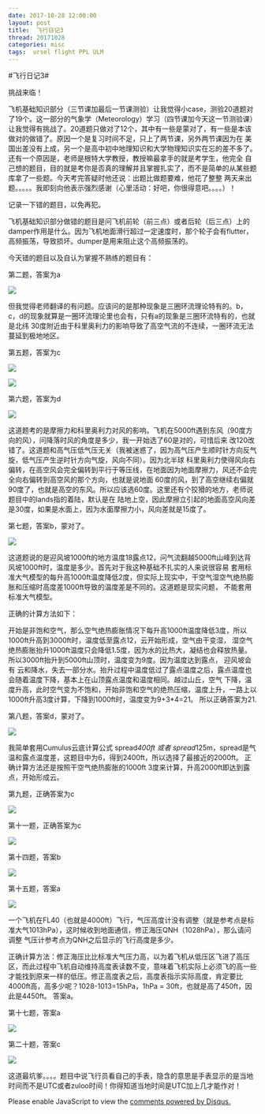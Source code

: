 ```yaml
---
date: 2017-10-28 12:00:00
layout: post
title: 	飞行日记3
thread: 20171028
categories: misc
tags:  ursel flight PPL ULM
---
```


#飞行日记3#  
  
挑战来临！

飞机基础知识部分（三节课加最后一节课测验）让我觉得小case，测验20道题对了19个。这一部分的气象学（Meteorology）学习（四节课加今天这一节测验课）
让我觉得有挑战了。20道题只做对了12个，其中有一些是蒙对了，有一些是本该做对的做错了。原因一个是复习时间不足，只上了两节课，另外两节课因为在
美国出差没有上成，另一个是高中初中地理知识和大学物理知识实在忘的差不多了。还有一个原因是，老师是根特大学教授，教授嘛最拿手的就是考学生，他完全
自己想的题目，目的就是考你是否真的理解并且掌握扎实了，而不是简单的从某些题库拿了一些题。今天考完答疑时他还说：出题比做题要难，他花了整整
两天来出题。。。。。我即刻向他表示强烈感谢（心里活动：好吧，你很得意吧。。。。）！

记录一下错的题目，以免再犯。

飞机基础知识部分做错的题目是问飞机前轮（前三点）或者后轮（后三点）上的damper作用是什么。因为飞机地面滑行超过一定速度时，那个轮子会有flutter，
高频振荡，导致损坏。dumper是用来阻止这个高频振荡的。

今天错的题目以及自认为掌握不熟练的题目有：

第二题，答案为a

![](../media/meteorology2.jpg)

但我觉得老师翻译的有问题。应该问的是那种现象是三圈环流理论特有的。b，c，d的现象就算是一圈环流理论里也会有，只有a的现象是三圈环流特有的，也就是北纬
30度附近由于科里奥利力的影响导致了高空气流的不连续，一圈环流无法蔓延到极地地区。

第五题，答案为c

![](../media/meteorology5.jpg)

![](../media/meteorology5-1.jpg)

第六题，答案为d

![](../media/meteorology6.jpg)

这道题考的是摩擦力和科里奥利力对风的影响。飞机在5000ft遇到东风（90度方向的风），问降落时风的角度是多少，我一开始选了60是对的，可惜后来
改120改错了。这道题和高气压低气压无关（我被迷惑了，因为高气压产生顺时针方向反气旋，低气压产生逆时针方向气旋，风向不同）。因为北半球
科里奥利力使得风向右偏转，在高空风会完全偏转到平行于等压线，在地面因为地面摩擦力，风还不会完全向右偏转到高空风的那个方向，也就是说地面
60度的风，到了高空继续右偏就90度了，也就是高空的东风。所以应该选60度。这里还有个狡猾的地方，老师说题目中的lands指的着陆，默认是在
陆地上空，因此摩擦立引起的地面高空风向差是30度，如果是水面上，因为水面摩擦力小，风向差就是15度了。

第七题，答案b，蒙对了。

![](../media/meteorology7.jpg)

这道题说的是迎风坡1000ft的地方温度18露点12，问气流翻越5000ft山峰到达背风坡1000ft时，温度是多少。首先对于我这种基础不扎实的人来说很容易
套用标准大气模型的每升高1000ft温度降低2度，但实际上现实中，干空气湿空气绝热膨胀和压缩时高度差1000ft导致的温度差是不同的。这道题是现实问题，
不能套用标准大气模型。

正确的计算方法如下：

开始是非饱和空气，那么空气绝热膨胀情况下每升高1000ft温度降低3度，所以1000ft升高到3000ft时，温度低至露点12，云开始形成，空气由干变湿，
湿空气绝热膨胀抬升1000ft温度只会降低1.5度，因为水的比热大，凝结也会释放热量。所以3000ft抬升到5000ft山顶时，温度变为9度。因为温度达到露点，
迎风坡会有
云和降水，失去一部分水。抬升过程中温度低过了露点温度之后，露点温度也会随着温度下降，基本上在山顶露点温度和温度相同。越过山丘，空气
下降，温度升高，此时空气变为不饱和，开始非饱和空气的绝热压缩，温度上升，一路上以1000ft升高3度计算，下降到1000ft时，温度变为9+3*4=21。
所以正确答案为21.

第八题，答案d，蒙对了。

![](../media/meteorology8.jpg)

我简单套用Cumulus云底计算公式 spread*400ft 或者 spread*125m，spread是气温和露点温度差，这题目中为6，得到2400ft，所以选择了最接近的2000ft。
正确计算方法还是按照干空气绝热膨胀的1000ft 3度来计算，升高2000ft即达到露点，开始形成云。

第九题，正确答案为c

![](../media/meteorology9.jpg)

第十一题，正确答案为c

![](../media/meteorology11.jpg)

第十四题，答案b

![](../media/meteorology14.jpg)

第十五题，答案a

![](../media/meteorology15.jpg)

一个飞机在FL40（也就是4000ft）飞行，气压高度计没有调整（就是参考点是标准大气1013hPa），这时候收到地面通信，修正海压QNH（1028hPa），那么请问调整
气压计参考点为QNH之后显示的飞行高度是多少。

正确计算方法：修正海压比比标准大气压力高，以为着飞机从低压区飞进了高压区，而此过程中飞机自动维持高度表读数不变，意味着飞机实际上必须飞的高一些
才能找到原来一样的低压。修正高度表之后，高度表指示实际高度，肯定要比4000ft高，高多少呢？1028-1013=15hPa，1hPa = 30ft，也就是高了450ft，因此是4450ft。
答案a。

第十七题，答案a

![](../media/meteorology17.jpg)

第二十题，答案c

![](../media/meteorology20.jpg)

这道最坑爹。。。。题目中说飞行员看自己的手表，隐含的意思是手表显示的是当地时间而不是UTC或者zuloo时间！你得知道当地时间是UTC加上几才能作对！

<div id="disqus_thread"></div>
<script type="text/javascript">
    /* * * CONFIGURATION VARIABLES: EDIT BEFORE PASTING INTO YOUR WEBPAGE * * */
    var disqus_shortname = 'jiaoxianjun'; // required: replace example with your forum shortname

    /* * * DON'T EDIT BELOW THIS LINE * * */
    (function() {
        var dsq = document.createElement('script'); dsq.type = 'text/javascript'; dsq.async = true;
        dsq.src = '//' + disqus_shortname + '.disqus.com/embed.js';
        (document.getElementsByTagName('head')[0] || document.getElementsByTagName('body')[0]).appendChild(dsq);
    })();
</script>
<noscript>Please enable JavaScript to view the <a href="http://disqus.com/?ref_noscript">comments powered by Disqus.</a></noscript>


<script>
  (function(i,s,o,g,r,a,m){i['GoogleAnalyticsObject']=r;i[r]=i[r]||function(){
  (i[r].q=i[r].q||[]).push(arguments)},i[r].l=1*new Date();a=s.createElement(o),
  m=s.getElementsByTagName(o)[0];a.async=1;a.src=g;m.parentNode.insertBefore(a,m)
  })(window,document,'script','//www.google-analytics.com/analytics.js','ga');

  ga('create', 'UA-56112029-1', 'auto');
  ga('send', 'pageview');

</script>
